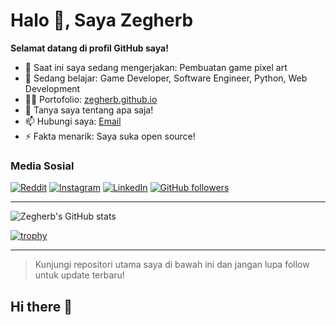 # Halo 👋, Saya Zegherb

**Selamat datang di profil GitHub saya!**

- 🔭 Saat ini saya sedang mengerjakan: Pembuatan game pixel art
- 🌱 Sedang belajar: Game Developer, Software Engineer, Python, Web Development
- 👨‍💻 Portofolio: [zegherb.github.io](https://zegherb.github.io)
- 💬 Tanya saya tentang apa saja!
- 📫 Hubungi saya: [Email](mailto:aldyansyahombi@email.com)
- ⚡ Fakta menarik: Saya suka open source!

### Media Sosial

[![Reddit](https://img.shields.io/badge/Reddit-orange?logo=reddit)](https://www.reddit.com/user/WolverineInfinite670)
[![Instagram](https://img.shields.io/badge/Instagram-E4405F?logo=instagram&logoColor=white)](https://instagram.com/aldiansyahombi)
[![LinkedIn](https://img.shields.io/badge/LinkedIn-blue?logo=linkedin)](https://linkedin.com/in/aldyansyah-ombi-31207b323)
[![GitHub followers](https://img.shields.io/github/followers/zegherb?label=Follow&style=social)](https://github.com/zegherb)

---

![Zegherb's GitHub stats](https://github-readme-stats.vercel.app/api?username=zegherb&show_icons=true&theme=radical)

[![trophy](https://github-profile-trophy.vercel.app/?username=zegherb&theme=onedark)](https://github.com/ryo-ma/github-profile-trophy)

---

> Kunjungi repositori utama saya di bawah ini dan jangan lupa follow untuk update terbaru!
## Hi there 👋
